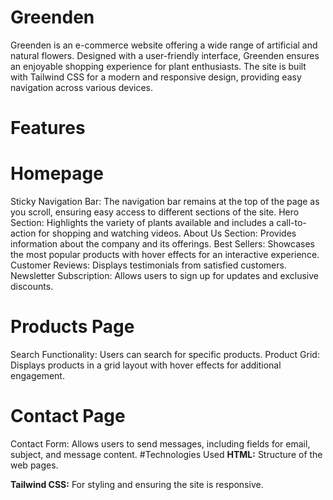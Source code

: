 # Greenden
Greenden is an e-commerce website offering a wide range of artificial and natural flowers. Designed with a user-friendly interface, Greenden ensures an enjoyable shopping experience for plant enthusiasts. The site is built with Tailwind CSS for a modern and responsive design, providing easy navigation across various devices.

# Features
# Homepage
Sticky Navigation Bar: The navigation bar remains at the top of the page as you scroll, ensuring easy access to different sections of the site.
Hero Section: Highlights the variety of plants available and includes a call-to-action for shopping and watching videos.
About Us Section: Provides information about the company and its offerings.
Best Sellers: Showcases the most popular products with hover effects for an interactive experience.
Customer Reviews: Displays testimonials from satisfied customers.
Newsletter Subscription: Allows users to sign up for updates and exclusive discounts.

# Products Page
Search Functionality: Users can search for specific products.
Product Grid: Displays products in a grid layout with hover effects for additional engagement.

# Contact Page
Contact Form: Allows users to send messages, including fields for email, subject, and message content.
#Technologies Used
**HTML:** Structure of the web pages.

**Tailwind CSS:** For styling and ensuring the site is responsive.

